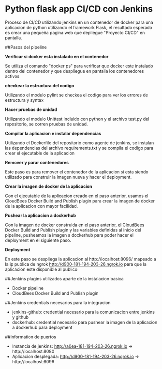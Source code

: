 # Python flask app CI/CD con Jenkins

Proceso de CI/CD utilizando jenkins en un contenedor de docker para una aplicacion de python utilizando el framework Flask, el resultado esperado es crear una pequeña pagina web que depliegue "Proyecto CI/CD" en pantalla.


##Pasos del pipeline

**Verificar si docker esta instalado en el contenedor**

Se utiliza el comando "docker ps" para verificar que docker este instalado dentro del contenedor y que despliegue en pantalla los contenedores activos

**checkear la estructura del codigo**

Utilizando el modulo pylint se checkea el codigo para ver los errores de estructura y syntax

**Hacer pruebas de unidad**

Utilizando el modulo Unittest incluido con python y el archivo test.py del repositorio, se corren pruebas de unidad.

**Compilar la aplicacion e instalar dependencias**

Utilizando el Dockerfile del repositorio como agente de jenkins, se instalan las dependencias del archivo requirements.txt y se compila el codigo para crear el ejecutable de la aplicacion

**Remover y parar contenedores**

Este paso es para remover el contenedor de la aplicacion si esta siendo utilizado para construir la imagen nueva y hacer el deployment.

**Crear la imagen de docker de la aplicacion**

Con el ejecutable de la aplicacion creado en el paso anterior, usamos el CloudBees Docker Build and Publish plugin para crear la imagen de docker de la aplicacion con mayor facilidad.

**Pushear la aplicacion a dockerhub**

Con la imagen de docker construida en el paso anterior, el CloudBees Docker Build and Publish plugin y las variables definidas al inicio del pipeline, pusheamos la imagen a dockerhub para poder hacer el deployment en el siguiente paso.

**Deployment**

En este paso se despliega la aplicacion al http://localhost:8096/ mapeado a la ip publica de ngrok http://d900-181-194-203-26.ngrok.io para que la aplicacion este disponible al publico


##Jenkins plugins utilizados aparte de la instalacion basica
- Docker pipeline
- CloudBees Docker Build and Publish plugin

##Jenkins credentials necesarios para la integracion
- jenkins-github: credential necesario para la comunicacion entre jenkins y github
- dockerhub: credential necesario para pushear la imagen de la aplicacion a dockerhub para deployment

##Information de puertos
- Instancia de jenkins: http://a0ea-181-194-203-26.ngrok.io -> http://localhost:8080
- Aplicacion desplegada: http://d900-181-194-203-26.ngrok.io -> http://localhost:8096





